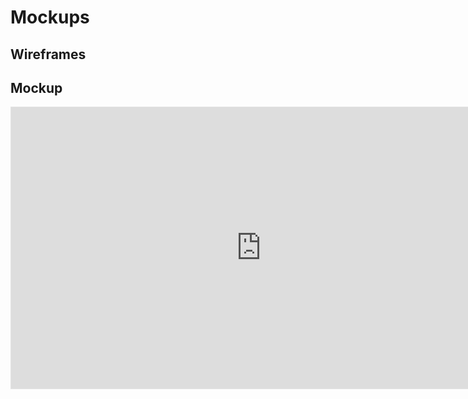 # Mockups

## Wireframes


## Mockup
<iframe style="border: 1px solid rgba(0, 0, 0, 0.1);" width="800" height="450" src="https://www.figma.com/embed?embed_host=share&url=https%3A%2F%2Fwww.figma.com%2Fproto%2FNdGslzUXRooajqkuPmycjc%2FMockup%3Fnode-id%3D15%253A17%26scaling%3Dcontain" allowfullscreen></iframe>
